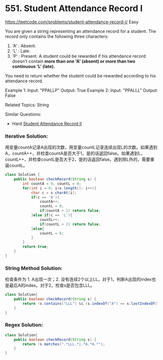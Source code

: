 # 551. Student Attendance Record I
<https://leetcode.com/problems/student-attendance-record-i/>
Easy

You are given a string representing an attendance record for a student. The record only contains the following three characters:
1. 'A' : Absent.
2. 'L' : Late.
3. 'P' : Present.
A student could be rewarded if his attendance record doesn't contain **more than one 'A' (absent) or more than two continuous 'L' (late).**

You need to return whether the student could be rewarded according to his attendance record.

Example 1:
    Input: "PPALLP"
    Output: True
Example 2:
    Input: "PPALLL"
    Output: False

Related Topics: String

Similar Questions: 
* Hard [Student Attendance Record II](https://leetcode.com/problems/student-attendance-record-ii/)


### Iterative Solution:  
用变量countA记录A出现的次数，用变量countL记录连续出现L的次数。如果遇到A，countA++，并检查countA是否大于1，是的话返回false。如果遇到L，countL++，并检查countL是否大于2，是的话返回false。遇到除L外的，需要重装countL。
```java
class Solution {
    public boolean checkRecord(String s) {
        int countA = 0, countL = 0;
        for(int i = 0; i<s.length(); i++){
            char c = s.charAt(i);
            if(c == 'A'){
                countA++;
                countL = 0;
                if(countA > 1) return false;
            }else if(c == 'L'){
                countL++;
                if(countL > 2) return false;
            }else{
                countL = 0;
            }
        }
        return true;
    }
}
```

### String Method Solution:
检查条件为 1. A出现一次；2. 没有连续2个以上LL。对于1，判断A出现的index也是最后A的index。对于2，检查s是否包含LLL。
```java
class Solution{
    public boolean checkRecord(String s) {
        return !s.contains("LLL") && (s.indexOf("A") == s.lastIndexOf("A"));
    }
}
```

### Regex Solution:

```java
class Solution{
    public boolean checkRecord(String s) {
        return !s.matches(".*LLL.*|.*A.*A.*");
    }
}
```